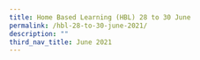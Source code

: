```yaml
---
title: Home Based Learning (HBL) 28 to 30 June
permalink: /hbl-28-to-30-june-2021/
description: ""
third_nav_title: June 2021
---
```

